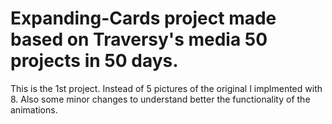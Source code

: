 # Expanding-Cards project made based on Traversy's media 50 projects in 50 days.

This is the 1st project. Instead of 5 pictures of the original I implmented with 8. 
Also some minor changes to understand better the functionality of the animations.
